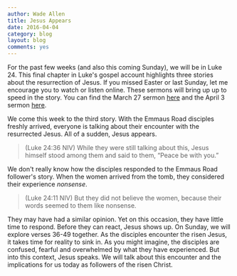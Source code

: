 ```yaml
---
author: Wade Allen
title: Jesus Appears
date: 2016-04-04
category: blog
layout: blog
comments: yes
---
```

 
For the past few weeks (and also this coming Sunday), we will be in Luke 24. This final chapter in Luke's gospel account highlights three stories about the resurrection of Jesus. If you missed Easter or last Sunday, let me encourage you to watch or listen online. These sermons will bring up up to speed in the story. You can find the March 27 sermon [here](http://fbcmuncie.org/video/2016/03/27/he-lives/) and the April 3 sermon [here](http://fbcmuncie.org/video/2016/04/03/recognizing-jesus/). 

We come this week to the third story. With the Emmaus Road disciples freshly arrived, everyone is talking about their encounter with the resurrected Jesus. All of a sudden, Jesus appears. 

>(Luke 24:36 NIV) While they were still talking about this, Jesus himself stood among them and said to them, “Peace be with you.”

We don't really know how the disciples responded to the Emmaus Road follower's story. When the women arrived from the tomb, they considered their experience _nonsense_.

>(Luke 24:11 NIV) But they did not believe the women, because their words seemed to them like nonsense.

They may have had a similar opinion. Yet on this occasion, they have little time to respond. Before they can react, Jesus shows up. On Sunday, we will explore verses 36-49 together. As the disciples encounter the risen Jesus, it takes time for reality to sink in. As you might imagine, the disciples are confused, fearful and overwhelmed by what they have experienced. But into this context, Jesus speaks. We will talk about this encounter and the implications for us today as followers of the risen Christ. 



